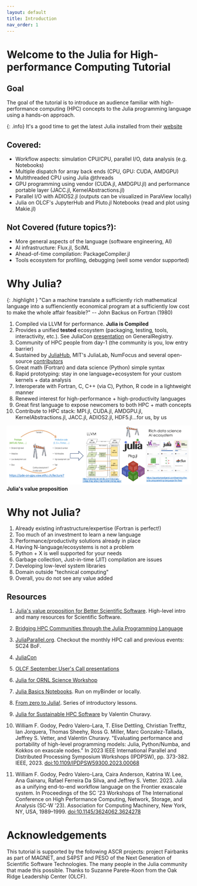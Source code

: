 ```yaml
---
layout: default
title: Introduction
nav_order: 1
---
```


# Welcome to the Julia for High-performance Computing Tutorial

## Goal

The goal of the tutorial is to introduce an audience familiar with high-performance computing (HPC) concepts to the Julia programming language using a hands-on approach.

{: .info}
It's a good time to get the latest Julia installed from their [website](https://julialang.org/downloads/)

## Covered:
- Workflow aspects: simulation CPU/CPU, parallel I/O, data analysis (e.g. Notebooks)
- Multiple dispatch for array back ends (CPU, GPU: CUDA, AMDGPU)
- Multithreaded CPU using Julia @threads
- GPU programming using vendor (CUDA.jl, AMDGPU.jl) and performance portable layer (JACC.jl, KernelAbstractions.jl)
- Parallel I/O with ADIOS2.jl (outputs can be visualized in ParaView locally)
- Julia on OLCF's JupyterHub and Pluto.jl Notebooks (read and plot using Makie.jl)

## Not Covered (future topics?):
- More general aspects of the language (software engineering, AI)
- AI infrastructure: Flux.jl, SciML
- Ahead-of-time compilation: PackageCompiler.jl
- Tools ecosystem for profiling, debugging (well some vendor supported)

# Why Julia?

{: .highlight }
"Can a machine translate a sufficiently rich mathematical language into a suffienciently economical program at a sufficiently low cost to make the whole affair feasible?" 
-- John Backus on Fortran (1980)

1. Compiled via LLVM for performance. **Julia is Compiled**
2. Provides a unified **tested** ecosystem (packaging, testing, tools, interactivity, etc.). See JuliaCon [presentation](https://www.youtube.com/watch?v=9YWwiFbaRx8) on GeneralRegistry.
3. Community of HPC people from day-1 (the community is you, low entry barrier)
4. Sustained by [JuliaHub](https://juliahub.com/), MIT's JuliaLab, NumFocus and several open-source [contributors](https://julialang.org/blog/2019/02/julia-entities/)
5. Great math (Fortran) and data science (Python) simple syntax
6. Rapid prototyping: stay in one language+ecosystem for your custom kernels + data analysis
7. Interoperate with Fortran, C, C++ (via C), Python, R code in a lightweight manner
8. Renewed interest for high-performance + high-productivity languages
9. Great first language to expose newcomers to both HPC + math concepts
10. Contribute to HPC stack: MPI.jl, CUDA.jl, AMDGPU.jl, KernelAbstractions.jl, JACC.jl, ADIOS2.jl, HDF5.jl...for us, by us

![](images/Blog_2303_julia_value_proposition.png)**Julia's value proposition**

# Why not Julia?

1. Already existing infrastructure/expertise (Fortran is perfect!)
2. Too much of an investment to learn a new language
3. Performance/productivity solutions already in place
4. Having N-language/ecosystems is not a problem
5. Python + X is well supported for your needs
6. Garbage collection, Just-in-time (JIT) compilation are issues
7. Developing low-level system libraries
8. Domain outside "technical computing"
9. Overall, you do not see any value added

## Resources

1. [Julia's value proposition for Better Scientific Software](https://bssw.io/blog_posts/julia-s-value-proposition-for-better-scientific-software). High-level intro and many resources for Scientific Software.

2. [Bridging HPC Communities through the Julia Programming Language](https://arxiv.org/abs/2211.02740)
   
3. [JuliaParallel.org](https://juliaparallel.org/resources/). Checkout the monthly HPC call and previous events: SC24 BoF.
   
4. [JuliaCon](https://juliacon.org/2024/)

5. [OLCF September User's Call presentations](https://www.olcf.ornl.gov/calendar/userconcall-sep2022/) 

6. [Julia for ORNL Science Workshop](https://ornl.github.io/events/jufos2024/)

7. [Julia Basics Notebooks](https://github.com/ornl-training/julia-basics). Run on myBinder or locally.

8. [From zero to Julia!](https://techytok.com/from-zero-to-julia/). Series of introductory lessons.

9. [Julia for Sustainable HPC Software](https://docs.google.com/presentation/d/1-GEFfkmwZJM44a0BOSpijMpJ8OZ54Or36Ax8LpNbBEg/edit#slide=id.g1e2ac798e0a_0_653) by Valentin Churavy.

10. William F. Godoy, Pedro Valero-Lara, T. Elise Dettling, Christian Trefftz, Ian Jorquera, Thomas Sheehy, Ross G. Miller, Marc Gonzalez-Tallada, Jeffrey S. Vetter, and Valentin Churavy. "Evaluating performance and portability of high-level programming models: Julia, Python/Numba, and Kokkos on exascale nodes." In 2023 IEEE International Parallel and Distributed Processing Symposium Workshops (IPDPSW), pp. 373-382. IEEE, 2023. [doi:10.1109/IPDPSW59300.2023.00068](https://doi.org/10.1109/IPDPSW59300.2023.00068)

11. William F. Godoy, Pedro Valero-Lara, Caira Anderson, Katrina W. Lee, Ana Gainaru, Rafael Ferreira Da Silva, and Jeffrey S. Vetter. 2023. Julia as a unifying end-to-end workflow language on the Frontier exascale system. In Proceedings of the SC '23 Workshops of The International Conference on High Performance Computing, Network, Storage, and Analysis (SC-W '23). Association for Computing Machinery, New York, NY, USA, 1989–1999. [doi:10.1145/3624062.3624278](https://doi.org/10.1145/3624062.3624278)


# Acknowledgements

This tutorial is supported by the following ASCR projects: project Fairbanks as part of MAGNET, and S4PST and PESO of the Next Generation of Scientific Software Technologies.
The many people in the Julia community that made this possible. Thanks to Suzanne Parete-Koon from the Oak Ridge Leadership Center (OLCF).
